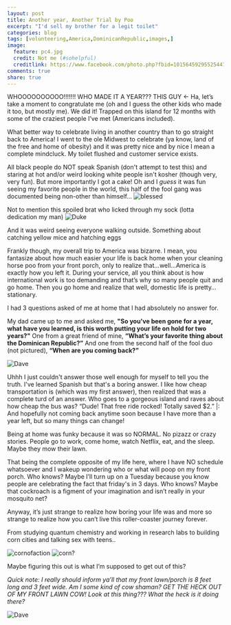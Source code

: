 ```yaml
---
layout: post
title: Another year, Another Trial by Poo
excerpt: "I'd sell my brother for a legit toilet"
categories: blog
tags: [volunteering,America,DominicanRepublic,images,]
image:
  feature: pc4.jpg
  credit: Not me (#sohelpful)
  creditlink: https://www.facebook.com/photo.php?fbid=10156459295525447&set=a.10156459295210447.1073741852.543075446&type=3
comments: true
share: true
---
```

WHOOOOOOOOOO!!!!!!! WHO MADE IT A YEAR??? THIS GUY ←
Ha, let’s take a moment to congratulate me (oh and I guess the other kids who made it too, but mostly me). We did it! Trapped on this island for 12 months with some of the craziest people I’ve met (Americans included).

What better way to celebrate living in another country than to go straight back to America! I went to the ole Midwest to celebrate (ya know, land of the free and home of obesity) and it was pretty nice and by nice I mean a complete mindcluck.
My toilet flushed and customer service exists. 

All black people do NOT speak Spanish (don't attempt to test this) and staring at hot and/or weird looking white people isn't kosher (though very, very fun). 
But more importantly I got a cake! Oh and I *guess* it was fun seeing my favorite people in the world, this half of the fool gang was documented being non-other than himself...
![blessed](/life-blog/images/home.jpg)
<!--<img src="/images/home2.png" alt="blessed"> -->


Not to mention this spoiled brat who licked through my sock (lotta dedication my man)
![Duke](/life-blog/images/home.jpg)

And it was weird seeing everyone walking outside. Something about catching yellow mice and hatching eggs

Frankly though, my overall trip to America was bizarre. I mean, you fantasize about how much easier your life is back home when your cleaning horse poo from your front porch, only to realize that...well…America is exactly how you left it. During your service, all you think about is how international work is too demanding and that’s why so many people quit and go home. Then you go home and realize that well, domestic life is pretty…stationary. 

I had 3 questions asked of me at home that I had absolutely no answer for.

My dad came up to me and asked me, **"So you've been gone for a year, what have you learned, is this worth putting your life on hold for two years?"**
One from a great friend of mine, **“What’s your favorite thing about the Dominican Republic?”**
And one from the second half of the fool duo (not pictured), **“When are you coming back?”**

![Dave](/life-blog/images/frozen.png)

Uhhh
I just couldn't answer those well enough for myself to tell you the truth. I've learned Spanish but that's a boring answer. I like how cheap transportation is (which was my first answer), then realized that was a complete turd of an answer. Who goes to a gorgeous island and raves about how cheap the bus was? “Dude! That free ride rocked! Totally saved $2.” 
|:
And hopefully not coming back anytime soon because I have more than a year left, but so many things can change!

Being at home was funky because it was so NORMAL. No pizazz or crazy stories. People go to work, come home, watch Netflix, eat, and the sleep. Maybe they mow their lawn.

That being the complete opposite of my life here, where I have NO schedule whatsoever and I wakeup wondering who or what will poop on my front porch.  Who knows? Maybe I’ll turn up on a Tuesday because you know people are celebrating the fact that friday's in 3 days. Who knows? Maybe that cockroach is a figment of your imagination and isn’t really in your mosquito net? 

Anyway, it’s just strange to realize how boring your life was and more so strange to realize how you can’t live this roller-coaster journey forever.  

From studying quantum chemistry and working in research labs to building corn cities and talking sex with teens..

<!--
<figure class="half">
	<img src="/images/corn1.png" alt="cornOfaction">
	<img src="/images/corn3.jpg" alt="corn?">
	<figcaption>Kicking it with the kids</figcaption>
</figure>
-->
![cornofaction](/life-blog/images/corn1.png)
![corn?](/life-blog/images/corn3.jpg)


Maybe figuring this out is what I’m supposed to get out of this?

*Quick note: I really should inform ya’ll that my front lawn/porch is 8 feet long and 3 feet wide. Am I some kind of cow shaman? GET THE HECK OUT OF MY FRONT LAWN COW! Look at this thing??? What the heck is it doing there?*
 
![Dave](/life-blog/images/cow.jpg)

 


 

 



